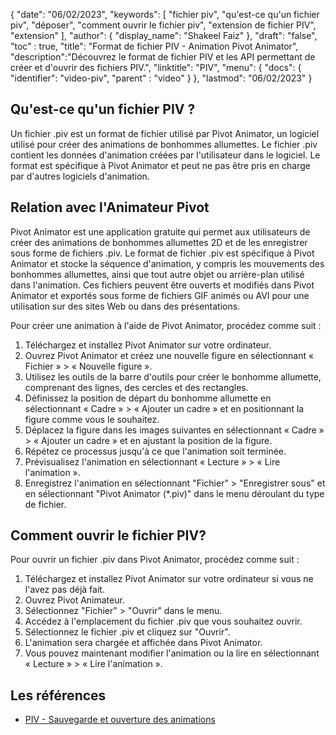 {
"date": "06/02/2023",
  "keywords": [
"fichier piv",
"qu'est-ce qu'un fichier piv",
"déposer",
"comment ouvrir le fichier piv",
"extension de fichier PIV",
"extension"
],
  "author": {
"display_name": "Shakeel Faiz"
},
"draft": "false",
"toc" : true,
"title": "Format de fichier PIV - Animation Pivot Animator",
  "description":"Découvrez le format de fichier PIV et les API permettant de créer et d'ouvrir des fichiers PIV.",
"linktitle": "PIV",
  "menu": {
    "docs": {
      "identifier": "video-piv",
"parent" : "video"
}
},
"lastmod": "06/02/2023"
}

## Qu'est-ce qu'un fichier PIV ?

Un fichier .piv est un format de fichier utilisé par Pivot Animator, un logiciel utilisé pour créer des animations de bonhommes allumettes. Le fichier .piv contient les données d'animation créées par l'utilisateur dans le logiciel. Le format est spécifique à Pivot Animator et peut ne pas être pris en charge par d'autres logiciels d'animation.

## Relation avec l'Animateur Pivot

Pivot Animator est une application gratuite qui permet aux utilisateurs de créer des animations de bonhommes allumettes 2D et de les enregistrer sous forme de fichiers .piv. Le format de fichier .piv est spécifique à Pivot Animator et stocke la séquence d'animation, y compris les mouvements des bonhommes allumettes, ainsi que tout autre objet ou arrière-plan utilisé dans l'animation. Ces fichiers peuvent être ouverts et modifiés dans Pivot Animator et exportés sous forme de fichiers GIF animés ou AVI pour une utilisation sur des sites Web ou dans des présentations.

Pour créer une animation à l'aide de Pivot Animator, procédez comme suit :

1. Téléchargez et installez Pivot Animator sur votre ordinateur.
2. Ouvrez Pivot Animator et créez une nouvelle figure en sélectionnant « Fichier » > « Nouvelle figure ».
3. Utilisez les outils de la barre d'outils pour créer le bonhomme allumette, comprenant des lignes, des cercles et des rectangles.
4. Définissez la position de départ du bonhomme allumette en sélectionnant « Cadre » > « Ajouter un cadre » et en positionnant la figure comme vous le souhaitez.
5. Déplacez la figure dans les images suivantes en sélectionnant « Cadre » > « Ajouter un cadre » et en ajustant la position de la figure.
6. Répétez ce processus jusqu'à ce que l'animation soit terminée.
7. Prévisualisez l'animation en sélectionnant « Lecture » > « Lire l'animation ».
8. Enregistrez l'animation en sélectionnant "Fichier" > "Enregistrer sous" et en sélectionnant "Pivot Animator (*.piv)" dans le menu déroulant du type de fichier.

## Comment ouvrir le fichier PIV?

Pour ouvrir un fichier .piv dans Pivot Animator, procédez comme suit :

1. Téléchargez et installez Pivot Animator sur votre ordinateur si vous ne l'avez pas déjà fait.
2. Ouvrez Pivot Animateur.
3. Sélectionnez "Fichier" > "Ouvrir" dans le menu.
4. Accédez à l'emplacement du fichier .piv que vous souhaitez ouvrir.
5. Sélectionnez le fichier .piv et cliquez sur "Ouvrir".
6. L'animation sera chargée et affichée dans Pivot Animator.
7. Vous pouvez maintenant modifier l'animation ou la lire en sélectionnant « Lecture » > « Lire l'animation ».

## Les références
* [PIV - Sauvegarde et ouverture des animations](https://pivotanimator.net/help4-2/saving___opening_animations.htm)

